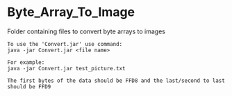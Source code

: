 # Byte_Array_To_Image
Folder containing files to convert byte arrays to images

```
To use the 'Convert.jar' use command:
java -jar Convert.jar <file name>

For example:
java -jar Convert.jar test_picture.txt

The first bytes of the data should be FFD8 and the last/second to last should be FFD9
```
